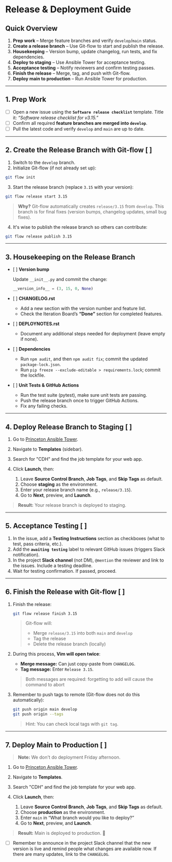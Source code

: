 # **Release & Deployment Guide**

## **Quick Overview**

1. **Prep work** – Merge feature branches and verify `develop`/`main` status.
2. **Create a release branch** – Use Git-flow to start and publish the release.
3. **Housekeeping** – Version bump, update changelog, run tests, and fix dependencies.
4. **Deploy to staging** – Use Ansible Tower for acceptance testing.
5. **Acceptance testing** – Notify reviewers and confirm testing passes.
6. **Finish the release** – Merge, tag, and push with Git-flow.
7. **Deploy main to production** – Run Ansible Tower for production.

---

## **1. Prep Work**

* [ ] Open a new issue using the **`Software release checklist`** template. Title it:
  *“Software release checklist for v3.15.”*
* [ ] Confirm all required **feature branches are merged into `develop`**.
* [ ] Pull the latest code and verify `develop` and `main` are up to date.

---

## **2. Create the Release Branch with Git-flow** \[ ]

1. Switch to the `develop` branch.
2. Initialize Git-flow (if not already set up):

  ```bash
  git flow init
  ```
3. Start the release branch (replace `3.15` with your version):

  ```bash
  git flow release start 3.15
  ```
  > **Why?** Git-flow automatically creates `release/3.15` from `develop`. This branch is for final fixes (version bumps, changelog updates, small bug fixes).

4. It's wise to publish the release branch so others can contribute:

  ```bash
  git flow release publish 3.15
  ```



---

## **3. Housekeeping on the Release Branch**

* \[ ] **Version bump**

   Update `__init__.py` and commit the change:

  ```python
  __version_info__ = (3, 15, 0, None)
  ```

* \[ ] **CHANGELOG.rst**

  - Add a new section with the version number and feature list.
  - Check the Iteration Board’s **“Done”** section for completed features.

* \[ ] **DEPLOYNOTES.rst**

    - Document any additional steps needed for deployment (leave empty if none).

* \[ ] **Dependencies**

    - Run `npm audit`, and then `npm audit fix`; commit the updated `package-lock.json`.
    - Run `pip freeze --exclude-editable > requirements.lock`; commit the lockfile.


* \[ ] **Unit Tests & GitHub Actions**

  - Run the test suite (pytest), make sure unit tests are passing.
  - Push the release branch once to trigger GitHub Actions.
  - Fix any failing checks.

---

## **4. Deploy Release Branch to Staging** \[ ]

1. Go to [Princeton Ansible Tower](https://ansible-tower.princeton.edu/#/home).
2. Navigate to **Templates** (sidebar).
3. Search for "CDH" and find the job template for your web app.
4. Click **Launch**, then:

    1. Leave **Source Control Branch**, **Job Tags**, and **Skip Tags** as default.
    2. Choose **staging** as the environment.
    3. Enter your release branch name (e.g., `release/3.15`).
    4. Go to **Next**, preview, and **Launch**.

> **Result:** Your release branch is deployed to staging.

---

## **5. Acceptance Testing** \[ ]

1. In the issue, add a **Testing Instructions** section as checkboxes (what to test, pass criteria, etc.).
2. Add the **`awaiting testing`** label to relevant GitHub issues (triggers Slack notification).
3. In the project **Slack channel** (not DM), `@mention` the reviewer and link to the issues.
  Include a testing deadline.
4. Wait for testing confirmation. If passed, proceed.

---

## **6. Finish the Release with Git-flow** \[ ]

1. Finish the release:

    ```bash
    git flow release finish 3.15
    ```

    > Git-flow will:
    >
    > * Merge `release/3.15` into both `main` and `develop`
    > * Tag the release
    > * Delete the release branch (locally)

2. During this process, **Vim will open twice**:

    * **Merge message:** Can just copy-paste from `CHANGELOG`.
    * **Tag message:** Enter `Release 3.15`.

    > Both messages are required: forgetting to add will cause the command to abort

3. Remember to push tags to remote (Git-flow does not do this automatically):

    ```bash
    git push origin main develop
    git push origin --tags
    ```

    > Hint: You can check local tags with `git tag`.

---

## **7. Deploy Main to Production** \[ ]

> **Note:** We don't do deployment Friday afternoon.

1. Go to [Princeton Ansible Tower](https://ansible-tower.princeton.edu/#/home).
2. Navigate to **Templates**.
3. Search "CDH" and find the job template for your web app.
4. Click **Launch**, then:

    1. Leave **Source Control Branch**, **Job Tags**, and **Skip Tags** as default.
    2. Choose **production** as the environment.
    3. Enter `main` in “What branch would you like to deploy?”
    4. Go to **Next**, preview, and **Launch**.

> **Result:** Main is deployed to production. 🎉

* [ ] Remember to announce in the project Slack channel that the new version is live and remind people what changes are available now. If there are many updates, link to the `CHANGELOG`. 

